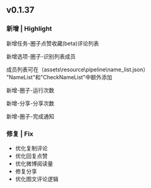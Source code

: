 ## v0.1.37

### 新增 | Highlight

新增任务-圈子点赞收藏(beta)评论列表

新增选项-圈子-识别列表成员

成员列表可在（assets\resource\pipeline\name_list.json）
"NameList"和"CheckNameList"中额外添加

新增-圈子-运行次数

新增-分享-分享次数

新增-圈子-完成通知


### 修复 | Fix

* 优化复制评论
* 优化回复点赞
* 优化微博阅读量
* 修复分享
* 优化图文评论逻辑
